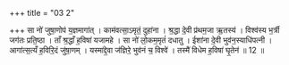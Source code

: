 +++
title = "03 2"

+++
सा नो॑ जुषा॒णोप॑ य॒ज्ञमागा॑त् । काम॑वत्सा॒ऽमृतं॒ दुहा॑ना । श्र॒द्धा दे॒वी प्र॑थम॒जा ऋ॒तस्य॑ । विश्व॑स्य भ॒र्त्री जग॑तः  प्रति॒ष्ठा । ताँ श्र॒द्धाँ ह॒विषा॑ यजामहे । सा नो॑ लो॒कम॒मृतं॑ दधातु । ईशा॑ना दे॒वी भुव॑न॒स्याधि॑पत्नी ।  आगा॑त्स॒त्यँ ह॒विरि॒दं जु॑षा॒णम् । यस्मा॑द्दे॒वा ज॑ज्ञिरे॒ भुव॑नं च॒ विश्वे॑ । तस्मै॑ विधेम ह॒विषा॑ घृ॒तेन॑ ॥ 12 ॥

